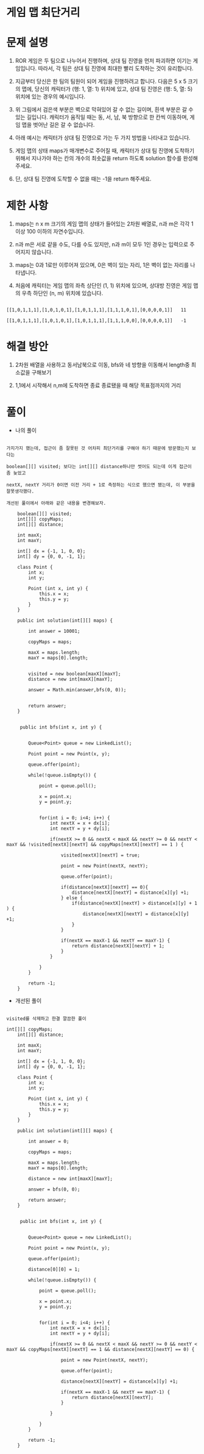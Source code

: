 # 게임 맵 최단거리

# 문제 설명

1. ROR 게임은 두 팀으로 나누어서 진행하며, 상대 팀 진영을 먼저 파괴하면 이기는 게임입니다. 따라서, 각 팀은 상대 팀 진영에 최대한 빨리 도착하는 것이 유리합니다.

2. 지금부터 당신은 한 팀의 팀원이 되어 게임을 진행하려고 합니다. 다음은 5 x 5 크기의 맵에, 당신의 캐릭터가 (행: 1, 열: 1) 위치에 있고, 상대 팀 진영은 (행: 5, 열: 5) 위치에 있는 경우의 예시입니다.

3. 위 그림에서 검은색 부분은 벽으로 막혀있어 갈 수 없는 길이며, 흰색 부분은 갈 수 있는 길입니다. 캐릭터가 움직일 때는 동, 서, 남, 북 방향으로 한 칸씩 이동하며, 게임 맵을 벗어난 길은 갈 수 없습니다.

4. 아래 예시는 캐릭터가 상대 팀 진영으로 가는 두 가지 방법을 나타내고 있습니다.

5. 게임 맵의 상태 maps가 매개변수로 주어질 때, 캐릭터가 상대 팀 진영에 도착하기 위해서 지나가야 하는 칸의 개수의 최솟값을 return 하도록 solution 함수를 완성해주세요.

6. 단, 상대 팀 진영에 도착할 수 없을 때는 -1을 return 해주세요.

# 제한 사항

1. maps는 n x m 크기의 게임 맵의 상태가 들어있는 2차원 배열로, n과 m은 각각 1 이상 100 이하의 자연수입니다.

2. n과 m은 서로 같을 수도, 다를 수도 있지만, n과 m이 모두 1인 경우는 입력으로 주어지지 않습니다.

3. maps는 0과 1로만 이루어져 있으며, 0은 벽이 있는 자리, 1은 벽이 없는 자리를 나타냅니다.

4. 처음에 캐릭터는 게임 맵의 좌측 상단인 (1, 1) 위치에 있으며, 상대방 진영은 게임 맵의 우측 하단인 (n, m) 위치에 있습니다.

```

[[1,0,1,1,1],[1,0,1,0,1],[1,0,1,1,1],[1,1,1,0,1],[0,0,0,0,1]]	11

[[1,0,1,1,1],[1,0,1,0,1],[1,0,1,1,1],[1,1,1,0,0],[0,0,0,0,1]]	-1

```
# 해결 방안

1. 2차원 배열을 사용하고 동서남북으로 이동, bfs와 네 방향을 이동해서 length중 최소값을 구해보기

2. 1,1에서 시작해서 n,m에 도착하면 종료 종료됐을 때 해당 목표점까지의 거리

# 풀이

- 나의 풀이

```

가지가지 했는데, 접근이 좀 잘못된 것 어차피 최단거리를 구해야 하기 때문에 방문했는지 보다는

boolean[][] visited; 보다는 int[][] distance하나만 썻어도 되는데 이게 접근이 좀 늦었고

nextX, nextY 거리가 0이면 이전 거리 + 1로 측정하는 식으로 했으면 됐는데, 이 부분을 잘못생각했다.

개선된 풀이에서 아래와 같은 내용을 변경해보자.
    
    boolean[][] visited;
    int[][] copyMaps;
    int[][] distance;
    
    int maxX;
    int maxY;
    
    int[] dx = {-1, 1, 0, 0};
    int[] dy = {0, 0, -1, 1};
    
    class Point {
        int x;
        int y;
        
        Point (int x, int y) {
            this.x = x;
            this.y = y;
        }
    }
    
    public int solution(int[][] maps) {
        
        int answer = 10001;
        
        copyMaps = maps;
        
        maxX = maps.length;
        maxY = maps[0].length;
        
        
        visited = new boolean[maxX][maxY];
        distance = new int[maxX][maxY];
        
        answer = Math.min(answer,bfs(0, 0));
        
        
        return answer;
    }
    
    
     public int bfs(int x, int y) {


        Queue<Point> queue = new LinkedList();

        Point point = new Point(x, y);

        queue.offer(point);
         
        while(!queue.isEmpty()) {

            point = queue.poll();
            
            x = point.x;
            y = point.y;
            
            
            for(int i = 0; i<4; i++) {
                int nextX = x + dx[i];
                int nextY = y + dy[i];

                if(nextX >= 0 && nextX < maxX && nextY >= 0 && nextY < maxY && !visited[nextX][nextY] && copyMaps[nextX][nextY] == 1 ) {

                    visited[nextX][nextY] = true;

                    point = new Point(nextX, nextY);

                    queue.offer(point);
                    
                    if(distance[nextX][nextY] == 0){
                        distance[nextX][nextY] = distance[x][y] +1;
                    } else {
                        if(distance[nextX][nextY] > distance[x][y] + 1 ) {
                            distance[nextX][nextY] = distance[x][y] +1;
                        }
                    }
                    
                    if(nextX == maxX-1 && nextY == maxY-1) {
                        return distance[nextX][nextY] + 1;
                    }
                }

            }
        }
         
        return -1;
    }
```

- 개선된 풀이

```

visited를 삭제하고 한결 깔끔한 풀이

int[][] copyMaps;
    int[][] distance;
    
    int maxX;
    int maxY;
    
    int[] dx = {-1, 1, 0, 0};
    int[] dy = {0, 0, -1, 1};
    
    class Point {
        int x;
        int y;
        
        Point (int x, int y) {
            this.x = x;
            this.y = y;
        }
    }
    
    public int solution(int[][] maps) {
        
        int answer = 0;
        
        copyMaps = maps;
        
        maxX = maps.length;
        maxY = maps[0].length;
        
        distance = new int[maxX][maxY];
        
        answer = bfs(0, 0);
        
        return answer;
    }
    
    
     public int bfs(int x, int y) {


        Queue<Point> queue = new LinkedList();

        Point point = new Point(x, y);
         
        queue.offer(point);

        distance[0][0] = 1;
         
        while(!queue.isEmpty()) {

            point = queue.poll();
            
            x = point.x;
            y = point.y;
            
            
            for(int i = 0; i<4; i++) {
                int nextX = x + dx[i];
                int nextY = y + dy[i];

                if(nextX >= 0 && nextX < maxX && nextY >= 0 && nextY < maxY && copyMaps[nextX][nextY] == 1 && distance[nextX][nextY] == 0) {

                    point = new Point(nextX, nextY);

                    queue.offer(point);

                    distance[nextX][nextY] = distance[x][y] +1;

                    if(nextX == maxX-1 && nextY == maxY-1) {
                        return distance[nextX][nextY];
                    }
                    
                }

            }
        }
         
        return -1;
    }

```

